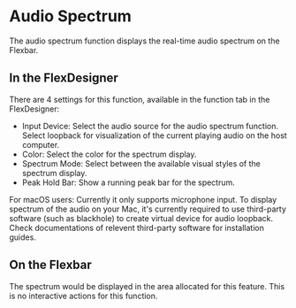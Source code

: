 # Audio Spectrum

The audio spectrum function displays the real-time audio spectrum on the Flexbar.

## In the FlexDesigner

There are 4 settings for this function, available in the function tab in the FlexDesigner:

- Input Device: Select the audio source for the audio spectrum function. Select loopback for visualization of the current playing audio on the host computer.
- Color: Select the color for the spectrum display.
- Spectrum Mode: Select between the available visual styles of the spectrum display.
- Peak Hold Bar: Show a running peak bar for the spectrum.

For macOS users: Currently it only supports microphone input. To display spectrum of the audio on your Mac, it's currently required to use third-party software (such as blackhole) to create virtual device for audio loopback. Check documentations of relevent third-party software for installation guides.

## On the Flexbar

The spectrum would be displayed in the area allocated for this feature. This is no interactive actions for this function.
